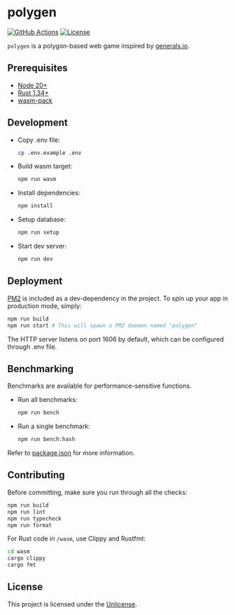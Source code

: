 # polygen

[![GitHub Actions](https://img.shields.io/github/actions/workflow/status/jwcub/polygen/build.yml)](https://github.com/jwcub/polygen/actions)
[![License](https://img.shields.io/github/license/jwcub/polygen)](https://github.com/jwcub/polygen/blob/main/LICENSE)

`polygen` is a polygon-based web game inspired by [generals.io](https://generals.io).

## Prerequisites

- [Node 20+](https://nodejs.org/)
- [Rust 1.34+](https://www.rust-lang.org/)
- [wasm-pack](https://rustwasm.github.io/wasm-pack/)

## Development

- Copy .env file:

  ```sh
  cp .env.example .env
  ```

- Build wasm target:

  ```sh
  npm run wasm
  ```

- Install dependencies:

  ```sh
  npm install
  ```

- Setup database:

  ```sh
  npm run setup
  ```

- Start dev server:
  ```sh
  npm run dev
  ```

## Deployment

[PM2](https://pm2.keymetrics.io/) is included as a dev-dependency in the project.
To spin up your app in production mode, simply:

```sh
npm run build
npm run start # This will spawn a PM2 daemon named "polygen"
```

The HTTP server listens on port 1606 by default, which can be configured through .env file.

## Benchmarking

Benchmarks are available for performance-sensitive functions.

- Run all benchmarks:

  ```sh
  npm run bench
  ```

- Run a single benchmark:
  ```sh
  npm run bench:hash
  ```

Refer to [package.json](https://github.com/jwcub/polygen/blob/main/package.json) for more information.

## Contributing

Before committing, make sure you run through all the checks:

```sh
npm run build
npm run lint
npm run typecheck
npm run format
```

For Rust code in `/wasm`, use Clippy and Rustfmt:

```sh
cd wasm
cargo clippy
cargo fmt
```

## License

This project is licensed under the [Unlicense](https://github.com/jwcub/polygen/blob/main/LICENSE).
